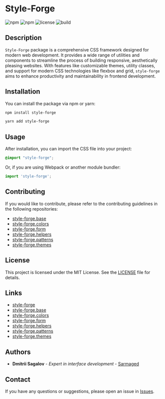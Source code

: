 
# Style-Forge

![npm](https://img.shields.io/npm/v/style-forge)
![npm](https://img.shields.io/npm/dm/style-forge)
![license](https://img.shields.io/npm/l/style-forge)
![build](https://github.com/Sarmaged/style-forge/actions/workflows/update.yml/badge.svg)

## Description

`Style-Forge` package is a comprehensive CSS framework designed for modern web development. It provides a wide range of utilities and components to streamline the process of building responsive, aesthetically pleasing websites. With features like customizable themes, utility classes, and support for modern CSS technologies like flexbox and grid, `style-forge` aims to enhance productivity and maintainability in frontend development.

## Installation

You can install the package via npm or yarn:

```bash
npm install style-forge
```

```bash
yarn add style-forge
```

## Usage

After installation, you can import the CSS file into your project:

```css
@import "style-forge";
```

Or, if you are using Webpack or another module bundler:

```js
import 'style-forge';
```

## Contributing

If you would like to contribute, please refer to the contributing guidelines in the following repositories:

- [style-forge.base](https://github.com/Sarmaged/style-forge.base)
- [style-forge.colors](https://github.com/Sarmaged/style-forge.colors)
- [style-forge.form](https://github.com/Sarmaged/style-forge.form)
- [style-forge.helpers](https://github.com/Sarmaged/style-forge.helpers)
- [style-forge.patterns](https://github.com/Sarmaged/style-forge.patterns)
- [style-forge.themes](https://github.com/Sarmaged/style-forge.themes)

## License

This project is licensed under the MIT License. See the [LICENSE](LICENSE) file for details.

## Links

- [style-forge](https://github.com/Sarmaged/style-forge)
- [style-forge.base](https://github.com/Sarmaged/style-forge.base)
- [style-forge.colors](https://github.com/Sarmaged/style-forge.colors)
- [style-forge.form](https://github.com/Sarmaged/style-forge.form)
- [style-forge.helpers](https://github.com/Sarmaged/style-forge.helpers)
- [style-forge.patterns](https://github.com/Sarmaged/style-forge.patterns)
- [style-forge.themes](https://github.com/Sarmaged/style-forge.themes)

## Authors

- **Dmitrii Sagalov** - *Expert in interface development* - [Sarmaged](https://github.com/Sarmaged)

## Contact

If you have any questions or suggestions, please open an issue in [Issues](https://github.com/Sarmaged/style-forge/issues).
